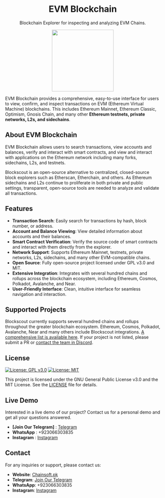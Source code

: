 <h1 align="center">EVM Blockchain</h1>
<p align="center">Blockchain Explorer for inspecting and analyzing EVM Chains.</p>

<p align="center">
  <img src="https://github.com/Chainsoft-official/Anti-Counterfeit-Product-Identification-System-Utilizing-Blockchain-Technology/assets/175082161/8eb9fe04-2e50-4d2e-a957-cff3eaec405b" width="200" />
</p>

EVM Blockchain provides a comprehensive, easy-to-use interface for users to view, confirm, and inspect transactions on EVM (Ethereum Virtual Machine) blockchains. This includes Ethereum Mainnet, Ethereum Classic, Optimism, Gnosis Chain, and many other **Ethereum testnets, private networks, L2s, and sidechains**.

## About EVM Blockchain

EVM Blockchain allows users to search transactions, view accounts and balances, verify and interact with smart contracts, and view and interact with applications on the Ethereum network including many forks, sidechains, L2s, and testnets.

Blockscout is an open-source alternative to centralized, closed-source block explorers such as Etherscan, Etherchain, and others. As Ethereum sidechains and L2s continue to proliferate in both private and public settings, transparent, open-source tools are needed to analyze and validate all transactions.

## Features

- **Transaction Search**: Easily search for transactions by hash, block number, or address.
- **Account and Balance Viewing**: View detailed information about accounts and their balances.
- **Smart Contract Verification**: Verify the source code of smart contracts and interact with them directly from the explorer.
- **Network Support**: Supports Ethereum Mainnet, testnets, private networks, L2s, sidechains, and many other EVM-compatible chains.
- **Open Source**: Fully open-source project licensed under GPL v3.0 and MIT.
- **Extensive Integration**: Integrates with several hundred chains and rollups across the blockchain ecosystem, including Ethereum, Cosmos, Polkadot, Avalanche, and Near.
- **User-Friendly Interface**: Clean, intuitive interface for seamless navigation and interaction.

## Supported Projects

Blockscout currently supports several hundred chains and rollups throughout the greater blockchain ecosystem. Ethereum, Cosmos, Polkadot, Avalanche, Near and many others include Blockscout integrations. [A comprehensive list is available here](https://www.chainsoft.pk/). If your project is not listed, please submit a PR or [contact the team in Discord](https://discord.gg/vjD2W693).

## License

[![License: GPL v3.0](https://img.shields.io/badge/License-GPL%20v3-blue.svg)](https://www.gnu.org/licenses/gpl-3.0)
[![License: MIT](https://img.shields.io/badge/License-MIT-yellow.svg)](https://opensource.org/licenses/MIT)

This project is licensed under the GNU General Public License v3.0 and the MIT License. See the [LICENSE](LICENSE) file for details.

## Live Demo

Interested in a live demo of our project? Contact us for a personal demo and get all your questions answered.

- **[Join Our Telegram]** : [Telegram](https://web.telegram.org/a/)
- **WhatsApp** : +923066303835
- **Instagram** : [Instagram](https://www.instagram.com/chainsoftofficial?utm_source=qr&igshid=MWJ5aG9kY2VtZ3VmNw==)

## Contact

For any inquiries or support, please contact us:

- **Website**: [Chainsoft.pk](https://linktr.ee/Chainsoft.pk?utm_source=linktree_admin_share)
- **Telegram**: [Join Our Telegram](https://web.telegram.org/a/)
- **WhatsApp**: +923066303835
- **Instagram**: [Instagram](https://www.instagram.com/chainsoftofficial?utm_source=qr&igshid=MWJ5aG9kY2VtZ3VmNw==)

